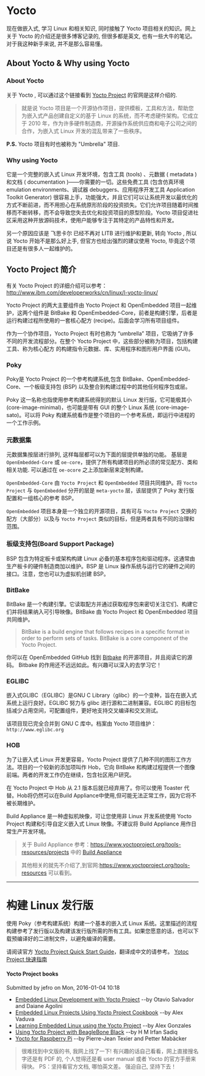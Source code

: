 # Yocto

现在做嵌入式, 学习 Linux 和相关知识, 同时接触了 Yocto 项目相关的知识。网上关于 Yocto 的介绍还是很多博客记录的, 但很多都是英文, 也有一些大牛的笔记。对于我这种新手来说, 并不是那么容易懂。

## About Yocto & Why using Yocto
### About Yocto
关于 Yocto , 可以通过这个链接看到 [Yocto Project](https://www.yoctoproject.org/about) 的官网是这样介绍的.

>就是说 Yocto 项目是一个开源协作项目，提供模板，工具和方法，帮助您为嵌入式产品创建自定义的基于 Linux 的系统，而不考虑硬件架构。它成立于 2010 年，作为许多硬件制造商，开源操作系统供应商和电子公司之间的合作，为嵌入式 Linux 开发的混乱带来了一些秩序。

**P.S.**  Yocto 项目有时也被称为 "Umbrella" 项目.

### Why using Yocto
它是一个完整的嵌入式 Linux 开发环境，包含工具 (tools) 、元数据 ( metadata ) 和文档 ( documentation )——你需要的一切。这些免费工具 (包含仿真环境 emulation environments、调试器 debuggers、应用程序开发工具 Application Toolkit Generator) 很容易上手，功能强大，并且它们可以让系统开发以最优化的方式不断前进，而不用担心在系统原形阶段的投资损失。它们允许项目随着时间推移而不断转移，而不会导致您失去优化和投资项目的原型阶段。Yocto 项目促进社区采用这种开放源码技术，使用户能够专注于其特定的产品特性和开发。 

另一个原因应该是 飞思卡尔 已经不再对 LITB 进行维护和更新, 转向 Yocto , 所以说 Yocto 开始不是那么好上手, 但官方也给出强烈的建议使用 Yocto, 毕竟这个项目还是有很多人一起维护的。
 
## Yocto Project 简介
有关 Yocto Project 的详细介绍可以参考： http://www.ibm.com/developerworks/cn/linux/l-yocto-linux/

Yocto Project 的两大主要组件由 Yocto Project 和 OpenEmbedded 项目一起维护，这两个组件是 BitBake 和 OpenEmbedded-Core，前者是构建引擎，后者是运行构建过程所使用的一套核心配方 (recipe)。后面会学习所有项目组件。

作为一个协作项目，Yocto Project 有时也称为 “umbrella” 项目，它吸纳了许多不同的开发流程部分。在整个 Yocto Project 中，这些部分被称为项目，包括构建工具、称为核心配方 的构建指令元数据、库、实用程序和图形用户界面 (GUI)。

### Poky 
Poky是 Yocto Project 的一个参考构建系统,包含 BitBake、OpenEmbedded-Core、一个板级支持包 (BSP) 以及整合到构建过程中的其他任何程序包或层。

Poky 这一名称也指使用参考构建系统得到的默认 Linux 发行版，它可能极其小 (core-image-minimal)，也可能是带有 GUI 的整个 Linux 系统 (core-image-sato)。可以将 Poky 构建系统看作是整个项目的一个参考系统，即运行中进程的一个工作示例。

### 元数据集
元数据集按层进行排列, 这样每层都可以为下面的层提供单独的功能。 基层是 `OpenEmbedded-Core` 或 `oe-core`，提供了所有构建项目的所必须的常见配方、类和相关功能. 可以通过在 `oe-ocore` 之上添加新层来定制构建。

`OpenEmbedded-Core` 由 `Yocto Project` 和 `OpenEmbedded` 项目共同维护。将 `Yocto Project` 与 `OpenEmbedded` 分开的层是 `meta-yocto` 层，该层提供了 Poky 发行版配置和一组核心的参考 BSP。

`OpenEmbedded` 项目本身是一个独立的开源项目，具有可与 `Yocto Project` 交换的配方（大部分）以及与 `Yocto Project` 类似的目标，但是两者具有不同的治理和范围。

### 板级支持包(Board Support Package)
BSP 包含为特定板卡或架构构建 Linux 必备的基本程序包和驱动程序。这通常由生产板卡的硬件制造商加以维护。BSP 是 Linux 操作系统与运行它的硬件之间的接口。注意，您也可以为虚拟机创建 BSP。

### BitBake
BitBake 是一个构建引擎。它读取配方并通过获取程序包来密切关注它们、构建它们并将结果纳入可引导映像。BitBake 由 Yocto Project 和 OpenEmbedded 项目共同维护。
>BitBake is a build engine that follows recipes in a specific format in order to perform sets of tasks. BitBake is a core component of the Yocto Project. 

你可以在 OpenEmbedded GitHub 找到 [Bitbake](https://github.com/openembedded/bitbake) 的开源项目，并且阅读它的源码。 Bitbake 的作用还不远远如此。有兴趣可以深入的去学习它！

### EGLIBC
嵌入式GLIBC（EGLIBC）是GNU C Library（glibc）的一个变种，旨在在嵌入式系统上运行良好。EGLIBC 努力与 glibc 进行源和二进制兼容。EGLIBC 的目标包括减少占用空间，可配置组件，更好地支持交叉编译和交叉测试。

该项目现已完全合并到 GNU C 库中。档案由 Yocto 项目维护：`http://www.eglibc.org`

### HOB
为了让嵌入式 Linux 开发更容易，Yocto Project 提供了几种不同的图形工作方法。项目的一个较新的添加项叫作 Hob，它向 BitBake 和构建过程提供一个图像前端。两者的开发工作仍在继续，包含社区用户研究。

在 Yocto Project 中 Hob 从 2.1 版本后就已经弃用了。你可以使用 Toaster 代替。Hob将仍然可以在Build Appliance中使用,但可能无法正常工作，因为它将不被长期维护。

Build Appliance 是一种虚拟机映像，可让您使用非 Linux 开发系统使用 Yocto Project 构建和引导自定义嵌入式 Linux 映像。不建议将 Build Appliance 用作日常生产开发环境。

> 关于 Build Appliance 参考：https://www.yoctoproject.org/tools-resources/projects 中的 [Build Appliance](https://www.yoctoproject.org/tools-resources/projects/build-appliance)

> 其他相关的就先不介绍了,到官网:https://www.yoctoproject.org/tools-resources 可以看到。

---

# 构建 Linux 发行版
使用 Poky（参考构建系统）构建一个基本的嵌入式 Linux 系统。这里描述的流程构建参考了发行版以及构建该发行版所需的所有工具。如果您愿意的话，也可以下载预编译好的二进制文件，以避免编译的需要。

请阅读官方 [Yocto Project Quick Start Guide](https://www.ibm.com/developerworks/cn/linux/l-yocto-linux/index.html#resources)，翻译成中文的请参考。 [Yotoc Project 快速指南]()

#### Yocto Project books
Submitted by jefro on Mon, 2016-01-04 10:18

* [Embedded Linux Development with Yocto Project](https://www.packtpub.com/application-development/embedded-linux-development-yocto-project)  --by Otavio Salvador and Daiane Agolini
* [Embedded Linux Projects Using Yocto Project Cookbook](https://www.packtpub.com/virtualization-and-cloud/embedded-linux-projects-using-yocto-project-cookbook) --by Alex Vaduva  
* [Learning Embedded Linux using the Yocto Project](https://www.packtpub.com/application-development/learning-embedded-linux-using-yocto-project) --by Alex Gonzales
* [Using Yocto Project with BeagleBone Black](https://www.packtpub.com/hardware-and-creative/yocto-beaglebone) --by H M Irfan Sadiq
* [Yocto for Raspberry Pi](https://www.packtpub.com/hardware-and-creative/yocto-raspberry-pi) --by Pierre-Jean Texier and Petter Mabäcker

>很难找到中文版的书, 我网上找了一下! 
有兴趣的话自己看看，网上直接搜名字还是有 PDF 的, 个人觉得还是看 user manual 或者 Yocto 的官方手册来得快。
PS：坚持看官方文档, 哪怕英文差。 强迫自己, 坚持下去！

